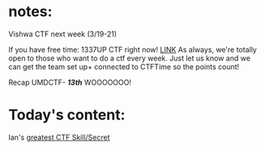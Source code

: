 # notes:
Vishwa CTF next week (3/19-21)

If you have free time: 1337UP CTF right now! [LINK](https://ctftime.org/event/1597) 
As always, we're totally open to those who want to do a ctf every week. Just let us know and we can get the team set up+ connected to CTFTime so the points count!

Recap UMDCTF- ***13th*** WOOOOOOO!



# Today's content: 

Ian's [greatest CTF Skill/Secret ](https://www.sanfransentinel.com/ctf-tool.html)
